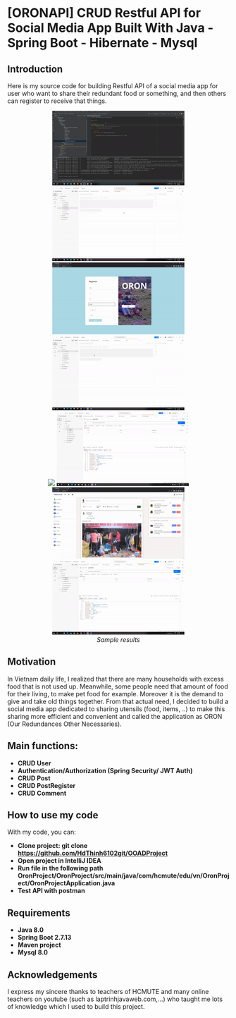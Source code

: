 # [ORONAPI] CRUD Restful API for Social Media App Built With Java - Spring Boot - Hibernate - Mysql

## Introduction

Here is my source code for building Restful API of a social media app for user who want to share their redundant food or something, and then others can register to receive that things. 
<p align="center">
  <img src="demo/runapp.gif" width="300">
  <img src="demo/video2.gif" width="300">
  <img src="demo/loginregister.gif" width="300">
  <img src="demo/registeraccount.gif" width="300"><br/>
  <img src="demo/homepage.gif" width="300">
  <img src="demo/getpost.gif" width="300">
  <img src="demo/profilepage.gif" width="300">
  <img src="demo/getpost.gif" width="300"><br/>
  <i>Sample results</i>
</p>

## Motivation

 In Vietnam daily life, I realized that there are many households with excess food that is not used up. Meanwhile, some people need that amount of food for their living, to make pet food for example. Moreover it is the demand to give and take old things together. From that actual need, I decided to build a social media app dedicated to sharing utensils (food, items, ..) to make this sharing more efficient and convenient  and called the application as ORON (Our Redundances Other Necessaries).

## Main functions: 
* **CRUD User**
* **Authentication/Authorization (Spring Security/ JWT Auth)**
* **CRUD Post**
* **CRUD PostRegister**
* **CRUD Comment**


## How to use my code

With my code, you can:
* **Clone project: git clone https://github.com/HdThinh6102git/OOADProject**
* **Open project in IntelliJ IDEA**
* **Run file in the following path OronProject/OronProject/src/main/java/com/hcmute/edu/vn/OronProject/OronProjectApplication.java**
* **Test API with postman**

## Requirements
* **Java 8.0**
* **Spring Boot 2.7.13**
* **Maven project**
* **Mysql 8.0**

## Acknowledgements
I express my sincere thanks to teachers of HCMUTE and many online teachers on youtube (such as laptrinhjavaweb.com,...) who taught me lots of knowledge which I used to build this project.
